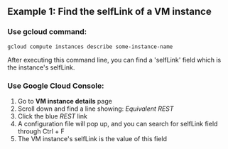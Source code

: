 ## Example 1: Find the selfLink of a VM instance
### Use gcloud command:
    gcloud compute instances describe some-instance-name
After executing this command line, you can find a 'selfLink' field which is the instance's selfLink.
### Use Google Cloud Console:
1. Go to **VM instance details** page
2. Scroll down and find a line showing: *Equivalent REST*
3. Click the blue *REST* link
4. A configuration file will pop up, and you can search for selfLink field through Ctrl + F
5. The VM instance's selfLink is the value of this field